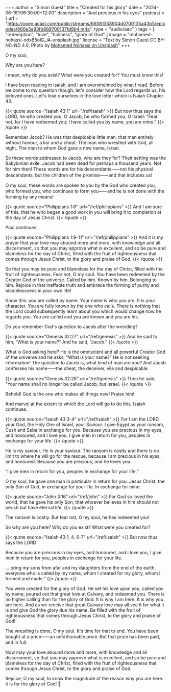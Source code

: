 +++
author = "Simon Guest"
title = "Created for his glory"
date = "2024-06-18T06:30:00+12:00"
description = "And precious in his eyes"
podcast = { url = "https://open.acast.com/public/streams/66581358904d0700135a43b5/episodes/666e5a93fb889700137fd8b4.m4a", type = "audio/aac" }
tags = [ "redemption", "love", "holiness", "glory of God" ]
image = "mohamed-nohassi-odxB5oIG_iA-unsplash.jpg"
license = "Text by Simon Guest CC BY-NC-ND 4.0, Photo by [Mohamed Nohassi on Unsplash](https://unsplash.com/photos/silhouette-of-person-standing-on-rock-surrounded-by-body-of-water-odxB5oIG_iA)"
+++

O my soul,

Why are you here?

I mean, why do you exist? What were you created for? You must know this!

I have been reading in Isaiah, and I am overwhelmed by what I read. Before we come to my question though, let's consider how the Lord regards us, his beloved ones. Let's lose ourselves in the love letter which is Isaiah Chapter 43.

{{< quote source="Isaiah 43:1" url="/ref/isaiah" >}}
But now thus says the LORD, he who created you, O Jacob, he who formed you, O Israel: “Fear not, for I have redeemed you; I have called you by name, you are mine.”
{{< /quote >}}

Remember Jacob? He was that despicable little man, that man entirely without honour, a liar and a cheat. The man who wrestled with God, all night. The man to whom God gave a new name, Israel.

So these words addressed to Jacob, who are they for? Their setting was the Babylonian exile. Jacob had been dead for perhaps a thousand years. Not for him then! These words are for his descendants⸺not his physical descendants, but the children of the promise⸺and that includes us!

O my soul, these words are spoken to you by the God who created you, who formed you, who continues to form you⸺and he is not done with the forming by any means!

{{< quote source="Philippians 1:6" url="/ref/philippians" >}}
And I am sure of this, that he who began a good work in you will bring it to completion at the day of Jesus Christ.
{{< /quote >}}

Paul continues.

{{< quote source="Philippians 1:9-11" url="/ref/philippians" >}}
And it is my prayer that your love may abound more and more, with knowledge and all discernment, so that you may approve what is excellent, and so be pure and blameless for the day of Christ, filled with the fruit of righteousness that comes through Jesus Christ, to the glory and praise of God.
{{< /quote >}}

So that you may be pure and blameless for the day of Christ, filled with the fruit of righteousness. Fear not, O my soul. You have been redeemed by the Creator God of the universe. Called by him. Known by him. Belonging to him. Rejoice in that ineffable truth and embrace the forming of purity and blamelessness in your own life!

Know this: you are called by name. Your name is who you are. It is your character. You are fully known by the one who calls. There is nothing that the Lord could subsequently learn about you which would change how he regards you. You are called and you are known and you are his.

Do you remember God's question to Jacob after the wrestling?

{{< quote source="Genesis 32:27" url="/ref/genesis" >}}
And he said to him, “What is your name?” And he said, “Jacob.”
{{< /quote >}}

What is God asking here? He is the omniscient and all powerful Creator God of the universe and he asks, “What is your name?” He is not seeking information! The question to Jacob is, what kind of man are you? And Jacob confesses his name⸺the cheat, the deceiver, vile and despicable.

{{< quote source="Genesis 32:28" url="/ref/genesis" >}}
Then he said, “Your name shall no longer be called Jacob, but Israel.
{{< /quote >}}

Behold! God is the one who makes all things new! Praise him!

And marvel at the extent to which the Lord will go to do this. Isaiah continues.

{{< quote source="Isaiah 43:3-4" url="/ref/isaiah" >}}
For I am the LORD your God, the Holy One of Israel, your Saviour. I give Egypt as your ransom, Cush and Seba in exchange for you. Because you are precious in my eyes, and honoured, and I love you, I give men in return for you, peoples in exchange for your life.
{{< /quote >}}

He is my saviour. He is your saviour. The ransom is costly and there is no limit to where he will go for the rescue, because I am precious in his eyes, and honoured. Because you are precious, and he loves you.

“I give men in return for you, peoples in exchange for your life.”

O my soul, he gave one man in particular in return for you: Jesus Christ, the only Son of God, in exchange for your life. In exchange for mine.

{{< quote source="John 3:16" url="/ref/john" >}}
For God so loved the world, that he gave his only Son, that whoever believes in him should not perish but have eternal life.
{{< /quote >}}

The ransom is costly. But fear not, O my soul, he has redeemed you!

So why are you here? Why do you exist? What were you created for?

{{< quote source="Isaiah 43:1, 4, 6-7" url="/ref/isaiah" >}}
But now thus says the LORD

Because you are precious in my eyes, and honoured, and I love you, I give men in return for you, peoples in exchange for your life.

... bring my sons from afar and my daughters from the end of the earth, everyone who is called by my name, whom I created for my glory, whom I formed and made.”
{{< /quote >}}

You were created for the glory of God. He set his love upon you, called you by name, poured out that great love at Calvary, and redeemed you. There is no higher calling than for the glory of God. It is why I am here. It is why you are here. And as we receive that great Calvary love may all see it for what it is and give God the glory due his name. Be filled with the fruit of righteousness that comes through Jesus Christ, to the glory and praise of God!

The wrestling is done, O my soul. It's time for that to end. You have been bought at a price⸺an unfathomable price. But that price has been paid, and in full.

Now may your love abound more and more, with knowledge and all discernment, so that you may approve what is excellent, and so be pure and blameless for the day of Christ, filled with the fruit of righteousness that comes through Jesus Christ, to the glory and praise of God.

Rejoice, O my soul, to know the magnitude of the reason why you are here. It is for the glory of God! 🙏
